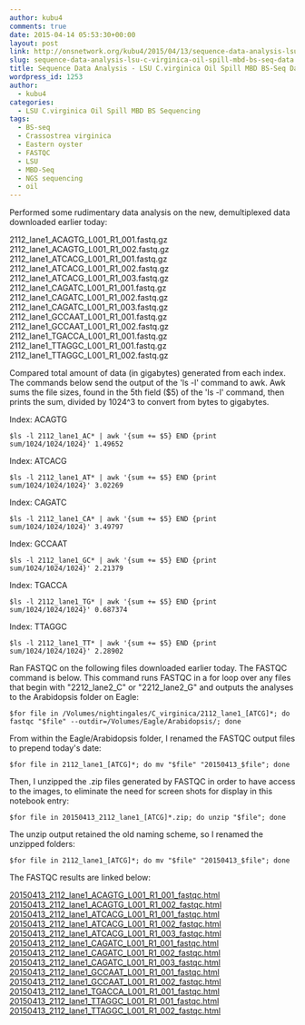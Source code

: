```yaml
---
author: kubu4
comments: true
date: 2015-04-14 05:53:30+00:00
layout: post
link: http://onsnetwork.org/kubu4/2015/04/13/sequence-data-analysis-lsu-c-virginica-oil-spill-mbd-bs-seq-data/
slug: sequence-data-analysis-lsu-c-virginica-oil-spill-mbd-bs-seq-data
title: Sequence Data Analysis - LSU C.virginica Oil Spill MBD BS-Seq Data
wordpress_id: 1253
author:
  - kubu4
categories:
  - LSU C.virginica Oil Spill MBD BS Sequencing
tags:
  - BS-seq
  - Crassostrea virginica
  - Eastern oyster
  - FASTQC
  - LSU
  - MBD-Seq
  - NGS sequencing
  - oil
---
```


Performed some rudimentary data analysis on the new, demultiplexed data downloaded earlier today:

2112_lane1_ACAGTG_L001_R1_001.fastq.gz
2112_lane1_ACAGTG_L001_R1_002.fastq.gz
2112_lane1_ATCACG_L001_R1_001.fastq.gz
2112_lane1_ATCACG_L001_R1_002.fastq.gz
2112_lane1_ATCACG_L001_R1_003.fastq.gz
2112_lane1_CAGATC_L001_R1_001.fastq.gz
2112_lane1_CAGATC_L001_R1_002.fastq.gz
2112_lane1_CAGATC_L001_R1_003.fastq.gz
2112_lane1_GCCAAT_L001_R1_001.fastq.gz
2112_lane1_GCCAAT_L001_R1_002.fastq.gz
2112_lane1_TGACCA_L001_R1_001.fastq.gz
2112_lane1_TTAGGC_L001_R1_001.fastq.gz
2112_lane1_TTAGGC_L001_R1_002.fastq.gz



Compared total amount of data (in gigabytes) generated from each index. The commands below send the output of the 'ls -l' command to awk. Awk sums the file sizes, found in the 5th field ($5) of the 'ls -l' command, then prints the sum, divided by 1024^3 to convert from bytes to gigabytes.

Index: ACAGTG

`$ls -l 2112_lane1_AC* | awk '{sum += $5} END {print sum/1024/1024/1024}'
1.49652`



Index: ATCACG

`$ls -l 2112_lane1_AT* | awk '{sum += $5} END {print sum/1024/1024/1024}'
3.02269`



Index: CAGATC

`$ls -l 2112_lane1_CA* | awk '{sum += $5} END {print sum/1024/1024/1024}'
3.49797`



Index: GCCAAT

`$ls -l 2112_lane1_GC* | awk '{sum += $5} END {print sum/1024/1024/1024}'
2.21379`



Index: TGACCA

`$ls -l 2112_lane1_TG* | awk '{sum += $5} END {print sum/1024/1024/1024}'
0.687374`



Index: TTAGGC

`$ls -l 2112_lane1_TT* | awk '{sum += $5} END {print sum/1024/1024/1024}'
2.28902`



Ran FASTQC on the following files downloaded earlier today. The FASTQC command is below. This command runs FASTQC in a for loop over any files that begin with "2212_lane2_C" or "2212_lane2_G" and outputs the analyses to the Arabidopsis folder on Eagle:

`$for file in /Volumes/nightingales/C_virginica/2112_lane1_[ATCG]*; do fastqc "$file" --outdir=/Volumes/Eagle/Arabidopsis/; done`



From within the Eagle/Arabidopsis folder, I renamed the FASTQC output files to prepend today's date:

`$for file in 2112_lane1_[ATCG]*; do mv "$file" "20150413_$file"; done`



Then, I unzipped the .zip files generated by FASTQC in order to have access to the images, to eliminate the need for screen shots for display in this notebook entry:

`$for file in 20150413_2112_lane1_[ATCG]*.zip; do unzip "$file"; done`



The unzip output retained the old naming scheme, so I renamed the unzipped folders:

`$for file in 2112_lane1_[ATCG]*; do mv "$file" "20150413_$file"; done`



The FASTQC results are linked below:

[20150413_2112_lane1_ACAGTG_L001_R1_001_fastqc.html](http://eagle.fish.washington.edu/Arabidopsis/20150413_2112_lane1_ACAGTG_L001_R1_001_fastqc.html)
[20150413_2112_lane1_ACAGTG_L001_R1_002_fastqc.html](http://eagle.fish.washington.edu/Arabidopsis/20150413_2112_lane1_ACAGTG_L001_R1_002_fastqc.html)
[20150413_2112_lane1_ATCACG_L001_R1_001_fastqc.html](http://eagle.fish.washington.edu/Arabidopsis/20150413_2112_lane1_ATCACG_L001_R1_001_fastqc.html)
[20150413_2112_lane1_ATCACG_L001_R1_002_fastqc.html](http://eagle.fish.washington.edu/Arabidopsis/20150413_2112_lane1_ATCACG_L001_R1_002_fastqc.html)
[20150413_2112_lane1_ATCACG_L001_R1_003_fastqc.html](http://eagle.fish.washington.edu/Arabidopsis/20150413_2112_lane1_ATCACG_L001_R1_003_fastqc.html)
[20150413_2112_lane1_CAGATC_L001_R1_001_fastqc.html](http://eagle.fish.washington.edu/Arabidopsis/20150413_2112_lane1_CAGATC_L001_R1_001_fastqc.html)
[20150413_2112_lane1_CAGATC_L001_R1_002_fastqc.html](http://eagle.fish.washington.edu/Arabidopsis/20150413_2112_lane1_CAGATC_L001_R1_002_fastqc.html)
[20150413_2112_lane1_CAGATC_L001_R1_003_fastqc.html](http://eagle.fish.washington.edu/Arabidopsis/20150413_2112_lane1_CAGATC_L001_R1_003_fastqc.html)
[20150413_2112_lane1_GCCAAT_L001_R1_001_fastqc.html](http://eagle.fish.washington.edu/Arabidopsis/20150413_2112_lane1_GCCAAT_L001_R1_001_fastqc.html)
[20150413_2112_lane1_GCCAAT_L001_R1_002_fastqc.html](http://eagle.fish.washington.edu/Arabidopsis/20150413_2112_lane1_GCCAAT_L001_R1_002_fastqc.html)
[20150413_2112_lane1_TGACCA_L001_R1_001_fastqc.html](http://eagle.fish.washington.edu/Arabidopsis/20150413_2112_lane1_TGACCA_L001_R1_001_fastqc.html)
[20150413_2112_lane1_TTAGGC_L001_R1_001_fastqc.html](http://eagle.fish.washington.edu/Arabidopsis/20150413_2112_lane1_TTAGGC_L001_R1_001_fastqc.html)
[20150413_2112_lane1_TTAGGC_L001_R1_002_fastqc.html](http://eagle.fish.washington.edu/Arabidopsis/20150413_2112_lane1_TTAGGC_L001_R1_002_fastqc.html)



